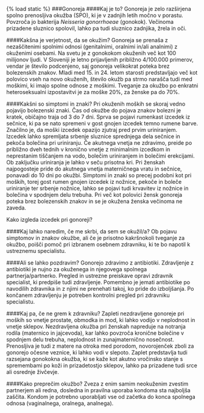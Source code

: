{% load static %}
###Gonoreja
####Kaj je to?
Gonoreja je zelo razširjena spolno prenosljiva okužba (SPO), ki je v zadnjih letih močno v porastu. Povzroča jo bakterija *Neisseria gonorrhoeae* (gonokok). Večinoma prizadene sluznico spolovil, lahko pa tudi sluznico zadnjika, žrela in oči.

####Kakšna je verjetnost, da se okužim?
Gonoreja se prenaša z nezaščitenimi spolnimi odnosi (genitalnimi, oralnimi in/ali analnimi) z okuženimi osebami. Na svetu je z gonokokom okuženih več kot 100 milijonov ljudi. V Sloveniji je letno prijavljenih približno 4/100.000 primerov, vendar je število podcenjeno, saj gonoreja velikokrat poteka brez bolezenskih znakov. Mladi med 15. in 24. letom starosti predstavljajo več kot polovico vseh na novo okuženih, število okužb pa strmo narašča tudi med moškimi, ki imajo spolne odnose z moškimi. 
Tveganje za okužbo po enkratni heteroseksualni izpostavitvi je za moške 20%, za ženske pa do 70%.

####Kakšni so simptomi in znaki?
Pri okuženih moških se skoraj vedno pojavijo bolezenski znaki. Čas od okužbe do pojava znakov bolezni je kratek, običajno traja od 3 do 7 dni. Sprva se pojavi rumenkast izcedek iz sečnice, ki pa se nato spremeni v gost gnojen izcedek temno rumene barve. Značilno je, da moški izcedek opazijo zjutraj pred prvim uriniranjem. Izcedek lahko spremljata srbenje sluznice sprednjega dela sečnice in pekoča bolečina pri uriniranju. Če akutnega vnetja ne zdravimo, preide po približno dveh tednih v kronično vnetje z minimalnim izcedkom in neprestanim tiščanjem na vodo, bolečim uriniranjem in bolečimi erekcijami. Ob zaključku uriniranja je lahko v seču prisotna kri.
Pri ženskah najpogosteje pride do akutnega vnetja materničnega vratu in sečnice, ponavadi do 10 dni po okužbi. Simptomi in znaki so precej podobni kot pri moških, torej gost rumen gnojen izcedek iz nožnice, pekoče in boleče uriniranje ter srbenje nožnice, lahko se pojavi tudi krvavitev iz nožnice in bolečina v spodnjem delu trebuha. Pri več kot polovici žensk gonoreja poteka brez bolezenskih znakov in se je okužena ženska večinoma ne zaveda.

<lightbox-img img="'{% static 'ASPO_new/image/izcedek-pri-gonoreji.jpg' %}'" text="'Izcedek pri gonoreji'">Kako izgleda izcedek pri gonoreji?</lightbox-img>

####Kaj lahko naredim, če me skrbi, da sem se okužil/a? 
Ob pojavu simptomov in znakov okužbe, ali če je prisotno kakršnokoli tveganje za okužbo, poišči pomoč pri izbranem osebnem zdravniku, ki te bo napotil k ustreznemu specialistu.

####Ali se lahko pozdravim?
Gonorejo zdravimo z antibiotiki. Zdravljenje z antibiotiki je nujno za okuženega in njegovega spolnega partnerja/partnerko. Pregled in ustrezne preiskave opravi zdravnik specialist, ki predpiše tudi zdravljenje. Pomembno je jemati antibiotike po navodilih zdravnika in z njimi ne prenehati takoj, ko pride do izboljšanja. Po končanem zdravljenju je potreben kontrolni pregled pri zdravniku specialistu.

####Kaj pa, če ne grem k zdravniku?
Zapleti nezdravljene gonoreje pri moških so vnetje prostate, obmodka in mod, ki lahko vodijo v neplodnost in vnetje sklepov. Nezdravljena okužba pri ženskah napreduje na notranja rodila (maternico in jajcevoda), kar lahko povzroča kronične bolečine v spodnjem delu trebuha, neplodnost in zunajmaternično nosečnost. Prenosljiva je tudi z matere na otroka med porodom, novorojenček zboli za gonorejo očesne veznice, ki lahko vodi v slepoto. Zaplet predstavlja tudi razsejana gonokokna okužba, ki se kaže kot akutno vročinsko stanje s spremembami po koži in prizadetostjo sklepov, lahko pa prizadene tudi srce ali osrednje živčevje.

####Kako preprečim okužbo?
Zveza z enim samim neokuženim zvestim partnerjem ali redna, dosledna in pravilna uporaba kondoma sta najboljša zaščita. Kondom je potrebno uporabljati vse od začetka do konca spolnega odnosa (vaginalnega, oralnega, analnega).